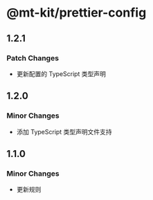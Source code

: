 # @mt-kit/prettier-config

## 1.2.1

### Patch Changes

- 更新配置的 TypeScript 类型声明

## 1.2.0

### Minor Changes

- 添加 TypeScript 类型声明文件支持

## 1.1.0

### Minor Changes

- 更新规则
